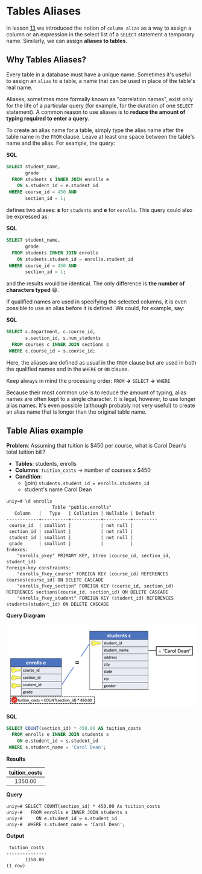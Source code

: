 # Tables Aliases

In lesson [13](../01_basic_sql/13_derived_column_op_alias.md) we introduced the notion of `column alias` as a way to assign a column or an expression in the select list of a `SELECT` statement a temporary name. Similarly, we can assign **aliases to tables**.


## Why Tables Aliases?

Every table in a database must have a unique name. Sometimes it's useful to assign an `alias` to a table, a name that can be used in place of the table's real name.

Aliases, sometimes more formally known as "correlation names", exist only for the life of a particular query (for example, for the duration of one `SELECT` statement). A common reason to use aliases is to **reduce the amount of typing required to enter a query**.

To create an alias name for a table, simply type the alias name after the table name in the `FROM` clause. Leave at least one space between the table's name and the alias. For example, the query:

**SQL**
```SQL
SELECT student_name,
       grade
  FROM students s INNER JOIN enrolls e
    ON s.student_id = e.student_id
 WHERE course_id = 450 AND
       section_id = 1;
```

defines two aliases: **s** for `students` and **e** for `enrolls`. This query could also be expressed as:

**SQL**
```SQL
SELECT student_name,
       grade
  FROM students INNER JOIN enrolls
    ON students.student_id = enrolls.student_id
 WHERE course_id = 450 AND
       section_id = 1;
```

and the results would be identical. The only difference is **the number of characters typed** :smile:.

If qualified names are used in specifying the selected columns, it is even possible to use an alias before it is defined. We could, for example, say:

**SQL**
```SQL
SELECT c.department, c.course_id,
       s.section_id, s.num_students
  FROM courses c INNER JOIN sections s
 WHERE c.course_id = s.course_id;
```

Here, the aliases are defined as usual in the `FROM` clause but are used in both the qualified names and in the `WHERE` or `ON` clause.

Keep always in mind the processing order: `FROM` **->** `SELECT` **->** `WHERE`

Because their most common use is to reduce the amount of typing, alias names are often kept to a single character. It is legal, however, to use longer alias names. It's even possible (although probably not very useful) to create an alias name that is longer than the original table name.  

## Table Alias example

**Problem**: Assuming that tuition is $450 per course, what is Carol Dean's total tuition bill?

- **Tables**: students, enrolls
- **Columns**: `tuition_costs` -> number of courses x $450
- **Condition**:
  - (join) `students.student_id = enrolls.students_id`
  - student's name Carol Dean

```console
uniy=# \d enrolls
                 Table "public.enrolls"
   Column   |   Type   | Collation | Nullable | Default
------------+----------+-----------+----------+---------
 course_id  | smallint |           | not null |
 section_id | smallint |           | not null |
 student_id | smallint |           | not null |
 grade      | smallint |           |          |
Indexes:
    "enrolls_pkey" PRIMARY KEY, btree (course_id, section_id, student_id)
Foreign-key constraints:
    "enrolls_fkey_course" FOREIGN KEY (course_id) REFERENCES courses(course_id) ON DELETE CASCADE
    "enrolls_fkey_section" FOREIGN KEY (course_id, section_id) REFERENCES sections(course_id, section_id) ON DELETE CASCADE
    "enrolls_fkey_student" FOREIGN KEY (student_id) REFERENCES students(student_id) ON DELETE CASCADE
```

**Query Diagram**

![join diagram](./images/13_alias.png)

**SQL**

```SQL
SELECT COUNT(section_id) * 450.00 AS tuition_costs
  FROM enrolls e INNER JOIN students s
    ON e.student_id = s.student_id
 WHERE s.student_name = 'Carol Dean';
```

**Results**

|tuition_costs|
|:------------:|
|      1350.00|

**Query**
```console
uniy=# SELECT COUNT(section_id) * 450.00 As tuition_costs
uniy-#   FROM enrolls e INNER JOIN students s
uniy-#     ON e.student_id = s.student_id
uniy-#  WHERE s.student_name = 'Carol Dean';
```

**Output**
```console
 tuition_costs
---------------
       1350.00
(1 row)
```
